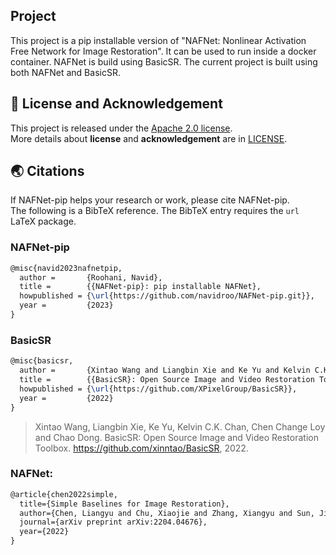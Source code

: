 ## Project

This project is a pip installable version of "NAFNet: Nonlinear Activation Free Network for Image Restoration". It can be used to run inside a docker container. 
NAFNet is build using BasicSR. The current project is built using both NAFNet and BasicSR. 

## 📜 License and Acknowledgement

This project is released under the [Apache 2.0 license](LICENSE.txt).<br>
More details about **license** and **acknowledgement** are in [LICENSE](LICENSE/README.md).

## 🌏 Citations

If NAFNet-pip helps your research or work, please cite NAFNet-pip.<br>
The following is a BibTeX reference. The BibTeX entry requires the `url` LaTeX package.

### NAFNet-pip
``` latex
@misc{navid2023nafnetpip,
  author =       {Roohani, Navid},
  title =        {{NAFNet-pip}: pip installable NAFNet},
  howpublished = {\url{https://github.com/navidroo/NAFNet-pip.git}},
  year =         {2023}
}
```

### BasicSR
``` latex
@misc{basicsr,
  author =       {Xintao Wang and Liangbin Xie and Ke Yu and Kelvin C.K. Chan and Chen Change Loy and Chao Dong},
  title =        {{BasicSR}: Open Source Image and Video Restoration Toolbox},
  howpublished = {\url{https://github.com/XPixelGroup/BasicSR}},
  year =         {2022}
}
```

> Xintao Wang, Liangbin Xie, Ke Yu, Kelvin C.K. Chan, Chen Change Loy and Chao Dong. BasicSR: Open Source Image and Video Restoration Toolbox. <https://github.com/xinntao/BasicSR>, 2022.

### NAFNet:
``` latex
@article{chen2022simple,
  title={Simple Baselines for Image Restoration},
  author={Chen, Liangyu and Chu, Xiaojie and Zhang, Xiangyu and Sun, Jian},
  journal={arXiv preprint arXiv:2204.04676},
  year={2022}
}
```
